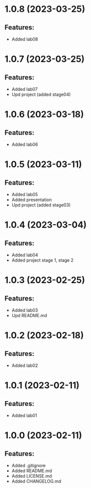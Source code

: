 # 1.0.8 (2023-03-25)

## Features:

-   Added lab08

# 1.0.7 (2023-03-25)

## Features:

-   Added lab07
-   Upd project (added stage04)

# 1.0.6 (2023-03-18)

## Features:

-   Added lab06

# 1.0.5 (2023-03-11)

## Features:

-   Added lab05
-   Added presentation
-   Upd project (added stage03)

# 1.0.4 (2023-03-04)

## Features:

-   Added lab04
-   Added project stage 1, stage 2

# 1.0.3 (2023-02-25)

## Features:

-   Added lab03
-   Upd README.md

# 1.0.2 (2023-02-18)

## Features:

-   Added lab02

# 1.0.1 (2023-02-11)

## Features:

-   Added lab01

# 1.0.0 (2023-02-11)

## Features:

-   Added .gitignore
-   Added README.md
-   Added LICENSE.md
-   Added CHANGELOG.md